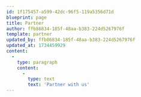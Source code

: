 ```yaml
---
id: 1f175457-a599-42dc-96f5-119a5356d71d
blueprint: page
title: Partner
author: ffb86834-185f-48aa-b383-224d5267976f
template: partner
updated_by: ffb86834-185f-48aa-b383-224d5267976f
updated_at: 1734459929
content:
  -
    type: paragraph
    content:
      -
        type: text
        text: 'Partner with us'
---
```

